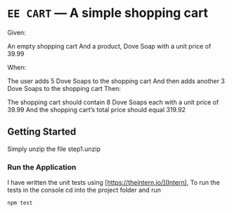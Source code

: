 # `EE CART` — A simple shopping cart

Given:

An empty shopping cart
And a product, Dove Soap with a unit price of 39.99

When:

The user adds 5 Dove Soaps to the shopping cart
And then adds another 3 Dove Soaps to the shopping cart
Then:

The shopping cart should contain 8 Dove Soaps each with a unit price of 39.99
And the shopping cart’s total price should equal 319.92



## Getting Started

Simply unzip the file step1.unzip

### Run the Application

I have written the unit tests using [https://theintern.io/](Intern), To run the tests in the console cd into the project folder and run

```
npm test
```
